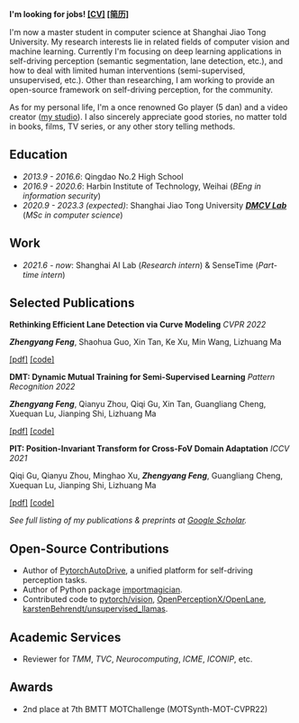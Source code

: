 **I'm looking for jobs! [\[CV\]](https://github.com/voldemortX/voldemortX.github.io/files/9036964/_20220704.pdf) [\[简历\]](https://github.com/voldemortX/voldemortX.github.io/files/9036964/_20220704.pdf)**

I'm now a master student in computer science at Shanghai Jiao Tong University. My research interests lie in related fields of computer vision and machine learning. Currently I'm focusing on deep learning applications in self-driving perception (semantic segmentation, lane detection, etc.), and how to deal with limited human interventions (semi-supervised, unsupervised, etc.). Other than researching, I am working to provide an open-source framework on self-driving perception, for the community.

As for my personal life, I'm a once renowned Go player (5 dan) and a video creator ([my studio](http://www.xianstudio.cn)). I also sincerely appreciate good stories, no matter told in books, films, TV series, or any other story telling methods.

## Education
- *2013.9 - 2016.6*: Qingdao No.2 High School
- *2016.9 - 2020.6*: Harbin Institute of Technology, Weihai (*BEng in information security*)
- *2020.9 - 2023.3 (expected)*: Shanghai Jiao Tong University ***[DMCV Lab](http://dmcv.sjtu.edu.cn/)*** (*MSc in computer science*)

## Work
- *2021.6 - now*: Shanghai AI Lab (*Research intern*) & SenseTime (*Part-time intern*)

## Selected Publications
**Rethinking Efficient Lane Detection via Curve Modeling** *CVPR 2022*

***Zhengyang Feng***, Shaohua Guo, Xin Tan, Ke Xu, Min Wang, Lizhuang Ma

[\[pdf\]](https://arxiv.org/pdf/2203.02431.pdf) [\[code\]](https://github.com/voldemortX/pytorch-auto-drive)

**DMT: Dynamic Mutual Training for Semi-Supervised Learning** *Pattern Recognition 2022*

***Zhengyang Feng***, Qianyu Zhou, Qiqi Gu, Xin Tan, Guangliang Cheng, Xuequan Lu, Jianping Shi, Lizhuang Ma

[\[pdf\]](https://arxiv.org/pdf/2004.08514.pdf) [\[code\]](https://github.com/voldemortX/DST-CBC)

**PIT: Position-Invariant Transform for Cross-FoV Domain Adaptation** *ICCV 2021*

Qiqi Gu, Qianyu Zhou, Minghao Xu, ***Zhengyang Feng***, Guangliang Cheng, Xuequan Lu, Jianping Shi, Lizhuang Ma

[\[pdf\]](https://arxiv.org/pdf/2108.07142.pdf) [\[code\]](https://github.com/sheepooo/PIT-Position-Invariant-Transform)

*See full listing of my publications & preprints at [Google Scholar](https://scholar.google.com/citations?user=WFoZVjEAAAAJ).*

## Open-Source Contributions
- Author of [PytorchAutoDrive](https://github.com/voldemortX/pytorch-auto-drive), a unified platform for self-driving perception tasks.
- Author of Python package [importmagician](https://pypi.org/project/importmagician).
- Contributed code to [pytorch/vision](https://github.com/pytorch/vision), [OpenPerceptionX/OpenLane](https://github.com/OpenPerceptionX/OpenLane), [karstenBehrendt/unsupervised_llamas](https://github.com/karstenBehrendt/unsupervised_llamas).

## Academic Services
- Reviewer for *TMM*, *TVC*, *Neurocomputing*, *ICME*, *ICONIP*, etc.

## Awards
- 2nd place at 7th BMTT MOTChallenge (MOTSynth-MOT-CVPR22) 

